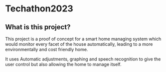 # Techathon2023

## What is this project? 
This project is a proof of concept for a smart home managing system which would monitor every facet of the house automatically, leading to a more environmentally and cost friendly home. 

It uses Automatic adjustments, graphing and speech recognition to give the user control but also allowing the home to manage itself.